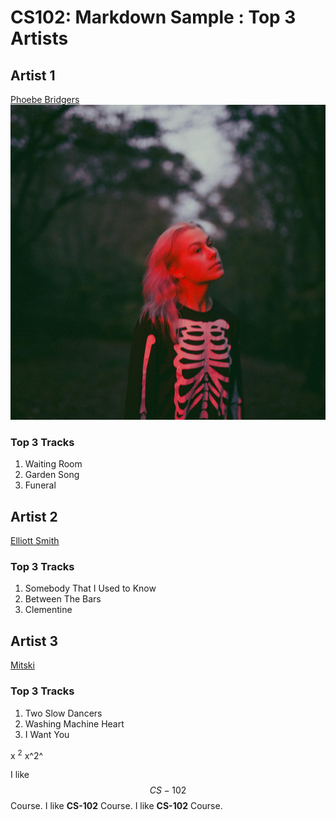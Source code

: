 # CS102: Markdown Sample : Top 3 Artists

## Artist 1
[Phoebe Bridgers](https://open.spotify.com/artist/1r1uxoy19fzMxunt3ONAkG "mummy")<br>
![Phoebe Bridgers](ab6761610000e5eb626686e362d30246e816cc5b.jpg)
### Top 3 Tracks
1. Waiting Room
2. Garden Song
3. Funeral

## Artist 2
[Elliott Smith](https://open.spotify.com/artist/2ApaG60P4r0yhBoDCGD8YG "dawg")
### Top 3 Tracks
1. Somebody That I Used to Know
2. Between The Bars
3. Clementine

## Artist 3
[Mitski](https://open.spotify.com/artist/2uYWxilOVlUdk4oV9DvwqK "misskey")
### Top 3 Tracks
1. Two Slow Dancers
2. Washing Machine Heart
3. I Want You

x <sup>2</sup>
x^2^

I like $$CS-102$$ Course.
I like __CS-102__ Course.
I like **CS-102** Course.
